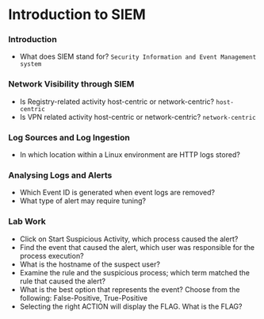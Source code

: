 # Introduction to SIEM

### Introduction 
- What does SIEM stand for? `Security Information and Event Management system`

### Network Visibility through SIEM
- Is Registry-related activity host-centric or network-centric? `host-centric`
- Is VPN related activity host-centric or network-centric? `network-centric`

### Log Sources and Log Ingestion
- In which location within a Linux environment are HTTP logs stored?

### Analysing Logs and Alerts
- Which Event ID is generated when event logs are removed?
- What type of alert may require tuning?

### Lab Work
- Click on Start Suspicious Activity, which process caused the alert?
- Find the event that caused the alert, which user was responsible for the process execution?
- What is the hostname of the suspect user?
- Examine the rule and the suspicious process; which term matched the rule that caused the alert?
- What is the best option that represents the event? Choose from the following: False-Positive, True-Positive
- Selecting the right ACTION will display the FLAG. What is the FLAG?
